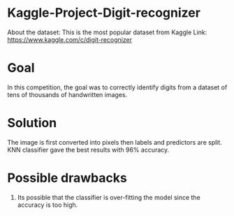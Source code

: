 # Kaggle-Project-Digit-recognizer
About the dataset: This is the most popular dataset from Kaggle 
Link: https://www.kaggle.com/c/digit-recognizer 
# Goal 
In this competition, the goal was to correctly identify digits from a dataset of tens of thousands of handwritten images. 

# Solution
The image is first converted into pixels then labels and predictors are split.
KNN classifier gave the best results with 96% accuracy. 

# Possible drawbacks
1) Its possible that the classifier is over-fitting the model since the accuracy is too high.
